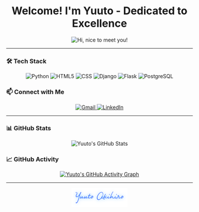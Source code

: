 <!-- Main Title Section -->
<h1 align="center">Welcome! I'm Yuuto - Dedicated to Excellence</h1>

<!-- Profile GIF -->
<p align="center">
  <img src="https://media.giphy.com/media/3Q2hJ4FLN1UvS/giphy.gif" width="500px" alt="Hi, nice to meet you!">
</p>

---

<!-- Tech Stack Section -->
### 🛠️ Tech Stack

<p align="center">
  <img alt="Python" src="https://i.giphy.com/media/LMt9638dO8dftAjtco/200.webp" width="100" title="Python">
  <img alt="HTML5" src="https://media.giphy.com/media/XAxylRMCdpbEWUAvr8/giphy.gif" width="100" title="HTML5">
  <img alt="CSS" src="https://media.giphy.com/media/fsEaZldNC8A1PJ3mwp/giphy.gif" width="100" title="CSS">
  <img src="https://cdn.jsdelivr.net/gh/devicons/devicon/icons/django/django-plain.svg" width="100" alt="Django" title="Django">
  <img src="https://icon.icepanel.io/Technology/png-shadow-512/Flask.png" width="100" alt="Flask" title="Flask">
  <img src="https://cdn.jsdelivr.net/gh/devicons/devicon@latest/icons/postgresql/postgresql-original.svg" width="100" alt="PostgreSQL" title="PostgreSQL">
</p>


<!-- Connect Section -->
### 📫 Connect with Me

<p align="center">
  <a href="mailto:akihiro.yuutoo@gmail.com">
    <img src="https://img.icons8.com/doodle/96/000000/gmail-new.png" width="100" alt="Gmail">
  </a>
  <a href="#">
    <img src="https://img.icons8.com/doodle/96/000000/linkedin-circled.png" width="100" alt="LinkedIn">
  </a>
</p>

---

<!-- GitHub Stats Section -->
### 📊 GitHub Stats

<p align="center">
  <img alt="Yuuto's GitHub Stats" src="https://github-readme-stats.vercel.app/api?username=yuutoa&show_icons=true&theme=tokyonight&hide=issues&hide_border=true&hide_title=true&count_private=true&icon_color=38bdae&text_color=70a5fd">
</p>

<!-- GitHub Activity Section -->
### 📈 GitHub Activity

<p align="center">
  <a href="https://github.com/ashutosh00710/github-readme-activity-graph">
    <img alt="Yuuto's GitHub Activity Graph" src="https://github-readme-activity-graph.vercel.app/graph?username=yuutoa&theme=tokyo-night&hide_border=true&hide_title=true&line=38bdae">
  </a>
</p>

---

<!-- Signature -->
<p align="center">
  <img src="img/bdcf37f204fbc7d06a82929618cffa73.png" width="150" alt="X.A.">
</p>


<!-- Yuuto Akihiro's ReadMe Template  -->
<!--
This template is designed with a clean and minimalistic style, highlighting core technical skills, GitHub stats, and connections. 
It uses dynamic elements to create an interactive and professional developer profile.
-->

<!-- Acknowledgments -->
<!-- 
Inspired by: shpatrickguo (https://github.com/shpatrickguo) 
GitHub ReadMe Stats: Anurag Hazra (https://github.com/anuraghazra/github-readme-stats)
GitHub Activity Graph: Ashutosh00710 (https://github.com/ashutosh00710/github-readme-activity-graph)
-->  
